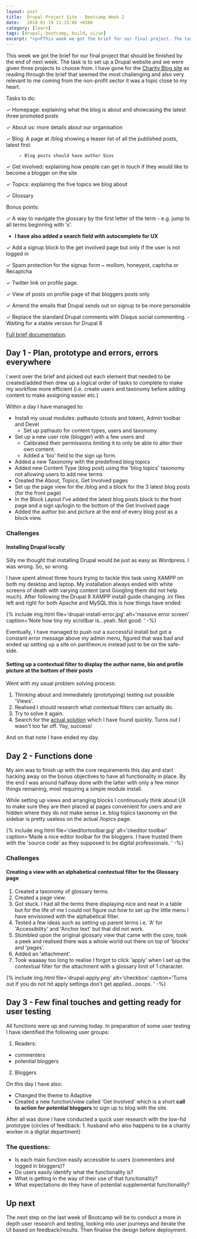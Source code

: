 ```yaml
---
layout: post
title:  Drupal Project Site - Bootcamp Week 2
date:   2018-01-19 11:15:06 +0100
category: [learn]
tags: [drupal, bootcamp, build, ui/ux]
excerpt: "<p>FThis week we got the brief for our final project. The task is to set up a Drupal website and we were given three projects to choose from. I have gone for the Charity Blog site as reading through the brief that seemed the most challenging and also very relevant to me coming from the non-profit sector it was a topic close to my heart.</p>"
---
```


This week we got the brief for our final project that should be finished by the end of next week. The task is to set up a Drupal website and we were given three projects to choose from. I have gone for the [Charity Blog site](http://dev-appcharity.pantheonsite.io/) as reading through the brief that seemed the most challenging and also very relevant to me coming from the non-profit sector it was a topic close to my heart.

Tasks to do:

   ✓ Homepage: explaining what the blog is about and showcasing the latest three promoted posts

   ✓ About us: more details about our organisation

   ✓ Blog: A page at /blog showing a teaser list of all the published posts, latest first

         ✓ Blog posts should have author bios

   ✓ Get involved: explaining how people can get in touch if they would like to become a blogger on the site

   ✓ Topics: explaining the five topics we blog about

   ✓ Glossary

Bonus points:

   ✓ A way to navigate the glossary by the first letter of the term - e.g. jump to all terms beginning with 's'.
   + **I have also added a search field with autocomplete for UX**

   ✓ Add a signup block to the get involved page but only if the user is not logged in

   ✓ Spam protection for the signup form ~ mollom, honeypot, captcha or Recaptcha

   ✓ Twitter link on profile page.

   ✓ View of posts on profile page of that bloggers posts only

   ✓  Amend the emails that Drupal sends out on signup to be more personable

 ✓   Replace the standard Drupal comments with Disqus social commenting. - Waiting for a stable version for Drupal 8

[Full brief documentation](https://crispinread.gitbooks.io/web-dev-apprenticeship-boot-camp/content/multi-user-blog.html).

## Day 1 - Plan, prototype and errors, errors everywhere
I went over the brief and picked out each element that needed to be created/added then drew up a logical order of tasks to complete to make my workflow more efficient (i.e. create users and taxonomy before adding content to make assigning easier etc.)

Within a day I have managed to:

- Install my usual modules: pathauto (ctools and token), Admin toolbar and Devel
    - Set up pathauto for content types, users and taxonomy
- Set up a new user role (blogger) with a few users and
    - Calibrated their permissions limiting it to only be able to alter their own content.
    - Added a 'bio' field to the sign up form.
- Added a new Taxonomy with the predefined blog topics
- Added new Content Type (blog post) using the 'blog topics' taxonomy not allowing users to add new terms
- Created the About, Topics, Get Involved pages
- Set up the page view for the /blog and a block for the 3 latest blog posts (for the front page)
- In the Block Layout I've added the latest blog posts block to the front page and a sign up/login to the bottom of the Get Involved page
- Added the author bio and picture at the end of every blog post as a block view.

### Challenges

#### Installing Drupal locally

Silly me thought that installing Drupal would be just as easy as Wordpress. I was wrong. So, so wrong.

I have spent almost three hours trying to tackle this task using XAMPP on both my desktop and laptop. My installation always ended with white screens of death with varying content (and Googling them did not help much). After following the Drupal 8 XAMPP install guide changing .ini files left and right for both Apache and MySQL this is how things have ended:

{% include img.html file='drupal-install-error.jpg' alt='massive error screen'
caption='Note how tiny my scrollbar is...yeah. Not good.
' -%}

Eventually, I have managed to push out a successful install but got a constant error message above my admin menu, figured that was bad and ended up setting up a site on pantheon.io instead just to be on the safe-side.

#### Setting up a contextual filter to display the author name, bio and profile picture at the bottom of their posts

Went with my usual problem solving process:

1. Thinking about and immediately (prototyping) testing out possible 'Views'.
2. Realised I should research what contextual filters can actually do.
3. Try to solve it again.
4. Search for the [actual solution](https://drupal.stackexchange.com/questions/207238/show-authors-info-in-a-block) which I have found quickly. Turns out I wasn't too far off. Yay, success!
 
And on that note I have ended my day.

## Day 2 - Functions done

My aim was to finish up with the core requirements this day and start hacking away on the bonus objectives to have all functionality in place. By the end I was around halfway done with the latter with only a few minor things remaining, most requiring a simple module install.

While setting up views and arranging blocks I continuously think about UX to make sure they are then placed at pages convenient for users and are hidden where they do not make sense i.e. blog topics taxonomy on the sidebar is pretty useless on the actual /topics page.

{% include img.html file='ckeditortoolbar.jpg' alt='ckeditor toolbar'
caption='Made a nice editor toolbar for the bloggers. I have trusted them with the 'source code' as they supposed to be digital professionals.
' -%}

### Challenges

#### Creating a view with an alphabetical contextual filter for the Glossary page

1. Created a taxonomy of glossary terms.
2. Created a page view.
3. Got stuck. I had all the terms there displaying nice and neat in a table but for the life of me I could not figure out how to set up the little menu I have envisioned with the alphabetical filter.
4. Tested a few ideas such as setting up parent terms i.e. 'A' for 'Accessibility' and 'Anchor text' but that did not work.
5. Stumbled upon the original glossary view that came with the core, took a peek and realised there was a whole world out there on top of 'blocks' and 'pages'.
6. Added an 'attachment'.
7. Took waaaay too long to realise I forgot to click 'apply' when I set up the contextual filter for the attachment with a glossary limit of 1 character.

{% include img.html file='drupal-apply.png' alt='checkbox'
caption='Turns out if you do not hit apply settings don't get applied...ooops.
' -%}

## Day 3 - Few final touches and getting ready for user testing

All functions were up and running today. In preparation of some user testing I have identified the following user groups:

1. Readers:
- commenters
- potential bloggers
2. Bloggers

On this day I have also:
- Changed the theme to Adaptive
- Created a new function/view called 'Get Involved' which is a short **call to action for potential bloggers** to sign up to blog with the site.

After all was done I have conducted a quick user research with the low-fid prototype (circles of feedback: 1. husband who also happens to be a charity worker in a digital department)

### The questions:

- Is each main function easily accessible to users (commenters and logged in bloggers)?
- Do users easily identify what the functionality is?
- What is getting in the way of their use of that functionality?
- What expectations do they have of potential supplemental functionality?

## Up next

The next step on the last week of Bootcamp will be to conduct a more in depth user research and testing, looking into user journeys and iterate the UI based on feedback/results. Then finalise the design before deployment.